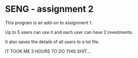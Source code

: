 # SENG - assignment 2

This program is an add-on to assignment 1.

Up to 5 users can use it and each user can have 2 investments.

It also saves the details of all users to a txt file.

IT TOOK ME 3 HOURS TO DO THIS SHIT...
